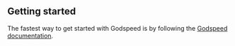 ## Getting started


The fastest way to get started with Godspeed is by following the [Godspeed documentation](https://docs.mindgrep.com/).